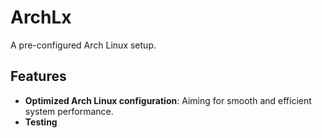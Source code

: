 # ArchLx
A pre-configured Arch Linux setup.

## Features 

- **Optimized Arch Linux configuration**: Aiming for smooth and efficient system performance.
- **Testing**

